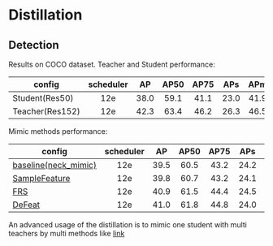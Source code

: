 # Distillation

## Detection

Results on COCO dataset. Teacher and Student performance:

|config  | scheduler | AP | AP50 | AP75 | APs | APm | APl |
|------|:---:|:---:|:---:|:---:|:---:|:---:|:---:|
| Student(Res50) | 12e | 38.0 | 59.1 | 41.1 | 23.0 | 41.9 | 48.3 |
| Teacher(Res152) | 12e | 42.3 | 63.4 | 46.2 | 26.3 | 46.5 | 54.0 |

Mimic methods performance:

|config  | scheduler | AP | AP50 | AP75 | APs | APm | APl |
|------|:---:|:---:|:---:|:---:|:---:|:---:|:---:|
| [baseline(neck_mimic)](https://gitlab.bj.sensetime.com/spring2/united-perception/-/blob/dev/configs/distiller/det/faster_rcnn_r152_50_1x_feature_mimic.yaml) | 12e | 39.5 | 60.5 | 43.2 | 24.2 | 42.9 | 51.5 |
| [SampleFeature](https://gitlab.bj.sensetime.com/spring2/united-perception/-/blob/dev/configs/distiller/det/faster_rcnn_r152_50_1x_sample_feature_mimic.yaml) | 12e | 39.8 | 60.7 | 43.2 | 24.1 | 43.5 | 50.7 |
| [FRS](https://gitlab.bj.sensetime.com/spring2/united-perception/-/blob/dev/configs/distiller/det/faster_rcnn_r152_50_1x_frs.yaml) | 12e | 40.9 | 61.5 | 44.4 | 24.5 | 45.0 | 52.7 |
| [DeFeat](https://gitlab.bj.sensetime.com/spring2/united-perception/-/blob/dev/configs/distiller/det/faster_rcnn_r152_50_1x_decouple_feature_mimic.yaml) | 12e | 41.0 | 61.8 | 44.8 | 24.0 | 45.4 | 53.3 |

An advanced usage of the distillation is to mimic one student with multi teachers by multi methods like [link](https://gitlab.bj.sensetime.com/spring2/united-perception/-/blob/dev/configs/distiller/det/faster_rcnn_r152_50_1x_multi_jobs_multi_teacheres.yaml)

